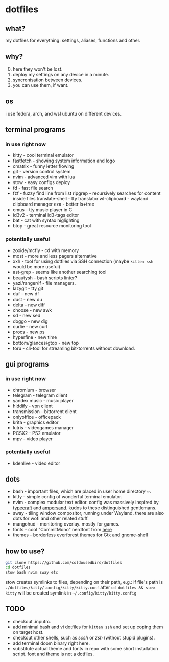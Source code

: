 # dotfiles
## what?
my dotfiles for everything: settings, aliases, functions and other.


## why?
0. here they won't be lost. 
1. deploy my settings on any device in a minute.
2. syncronisation between devices.
4. you can use them, if want.


## os
i use fedora, arch, and wsl ubuntu on different devices.


## terminal programs
### in use right now
- kitty           - cool terminal emulator
- fastfetch       - showing system information and logo
- cmatrix         - funny letter flowing
- git             - version control system
- nvim            - advanced vim with lua
- stow            - easy configs deploy
- fd              - fast file search
- fzf             - fuzzy find line from list ripgrep         - recursively searches for content inside files translate-shell - tty translator wl-clipboard    - wayland clipboard manager eza             - better ls+tree
- cmus            - tty music player in C
- id3v2           - terminal id3-tags editor
- bat             - cat with syntax higlighting
- btop            - great resource monitoring tool

### potentially useful
- zoxide/mcfly       - cd with memory
- most                - more and less pagers alternative
- xxh                 - tool for using dotfiles via SSH connection (maybe `kitten ssh` would be more useful)
- ast-grep            - seems like another searching tool
- beautysh            - bash scripts linter?
- yazi/ranger/lf      - file managers.
- lazygit             - tty git
- duf                 - new df
- dust                - new du
- delta               - new diff
- choose              - new awk
- sd                  - new sed
- doggo               - new dig
- curlie              - new curl
- procs               - new ps
- hyperfine           - new time
- bottom/glances/gtop - new top
- toru                - cli-tool for streaming bit-torrents without download.


## gui programs
### in use right now
- chromium - browser
- telegram - telegram client
- yandex music - music player
- hiddify - vpn client
- transmission - bittorrent client
- onlyoffice - officepack
- krita - graphics editor
- lutris - videogames manager
- PCSX2 - PS2 emulator
- mpv - video player
### potentially useful
- kdenlive - video editor


## dots
- bash     - important files, which are placed in user home directory ~.
- kitty    - simple config of wonderful terminal emulator.
- nvim     - complex modular text editor. 
             config was massively inspired by [typecraft](https://github.com/cpow/neovim-for-newbs) and [ampersand](https://github.com/Andrey0189/nvim-config).
             kudos to these distinguished gentlemans.
- sway     - tiling window compositor, running under Wayland. there are also dots for wofi and other related stuff.
- mangohud - monitoring overlay. mostly for games.
- fonts    - cool "CommitMono" nerdfont from [here](https://www.nerdfonts.com/font-downloads)
- themes   - borderless everforest themes for Gtk and gnome-shell


## how to use?
```bash
git clone https://github.com/coldousedbird/dotfiles
cd dotfiles
stow bash nvim sway etc
```
stow creates symlinks to files, depending on their path, e.g.:
if file's path is `./dotfiles/kitty/.config/kitty/kitty.conf`
after `cd dotfiles && stow kitty` will be created symlink in `~/.config/kitty/kitty.config`


## TODO
- checkout .inputrc.
- add minimal bash and vi dotfiles for `kitten ssh` and set up coping them on target host.
- checkout other shells, such as _scsh_ or _zsh_ (without stupid plugins). 
- add terminal doom binary right here.
- substitute actual theme and fonts in repo with some short installation script. font and theme is not a dotfiles.

